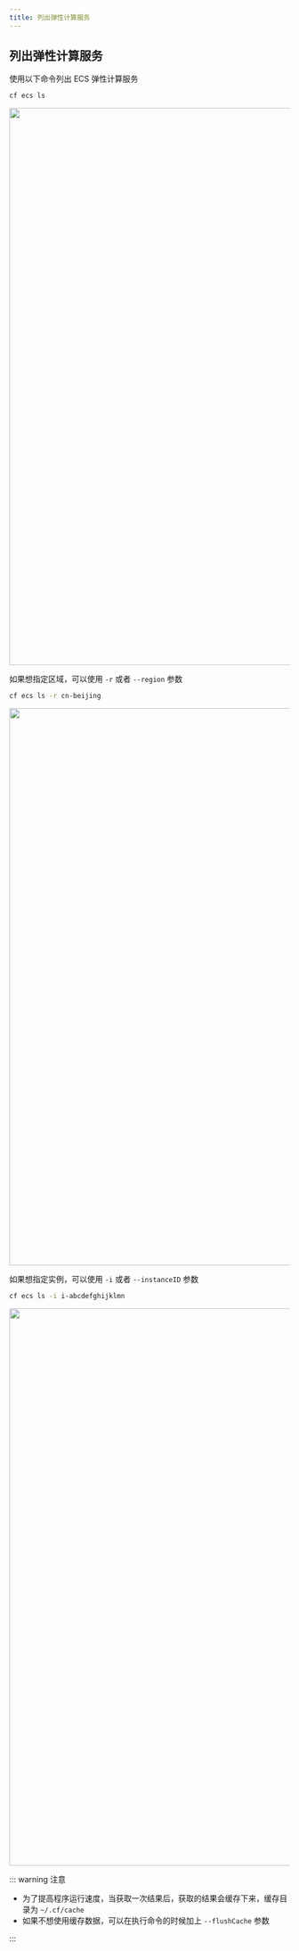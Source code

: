 ```yaml
---
title: 列出弹性计算服务
---
```


## 列出弹性计算服务

使用以下命令列出 ECS 弹性计算服务

```bash
cf ecs ls
```

   <img width="1000" src="/img/1656598836.png">

如果想指定区域，可以使用 `-r` 或者 `--region` 参数

```bash
cf ecs ls -r cn-beijing
```

   <img width="1000" src="/img/1656598887.png">

如果想指定实例，可以使用 `-i` 或者 `--instanceID` 参数

```bash
cf ecs ls -i i-abcdefghijklmn
```

   <img width="1000" src="/img/1656599700.png">

::: warning 注意

* 为了提高程序运行速度，当获取一次结果后，获取的结果会缓存下来，缓存目录为 `~/.cf/cache`
* 如果不想使用缓存数据，可以在执行命令的时候加上 `--flushCache` 参数

::: 

<script>
export default {
    mounted () {
      this.$page.lastUpdated = "2022年6月30日"
    }
  }
</script>